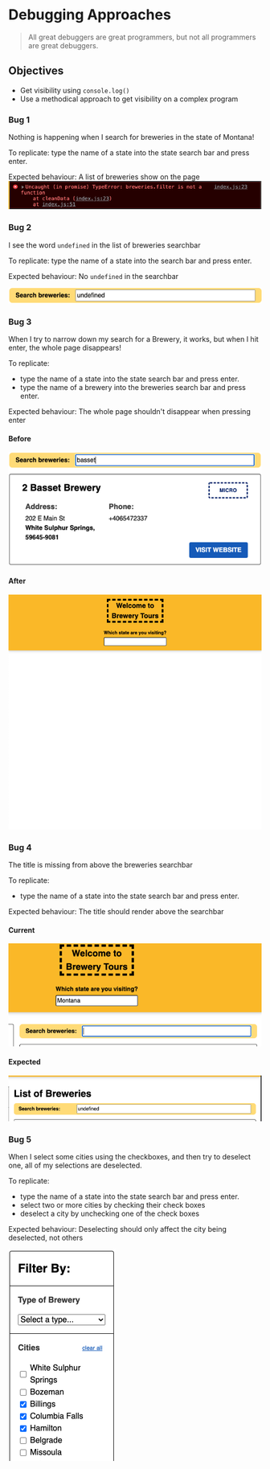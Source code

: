 # Debugging Approaches

> All great debuggers are great programmers, but not all programmers are great debuggers.

## Objectives

* Get visibility using `console.log()`
* Use a methodical approach to get visibility on a complex program

### Bug 1
Nothing is happening when I search for breweries in the state of Montana!

To replicate: type the name of a state into the state search bar and press enter.

Expected behaviour: A list of breweries show on the page
![](./images/bug1-typeerror.png)

### Bug 2
I see the word `undefined` in the list of breweries searchbar

To replicate: type the name of a state into the search bar and press enter.

Expected behaviour: No `undefined` in the searchbar

![](./images/bug2-searchbar.png)

### Bug 3
When I try to narrow down my search for a Brewery, it works, but when I hit enter, the whole page disappears!

To replicate:
- type the name of a state into the state search bar and press enter.
- type the name of a brewery into the breweries search bar and press enter.

Expected behaviour: The whole page shouldn't disappear when pressing enter

#### Before
![](./images/bug3-searchbar-before.png)

#### After
![](./images/bug3-searchbar-after.png)

### Bug 4
The title is missing from above the breweries searchbar

To replicate:
- type the name of a state into the state search bar and press enter.

Expected behaviour: The title should render above the searchbar

#### Current
![](./images/bug4-missing-title.png)

#### Expected
![](./images/bug4-missing-title-expected.png)


### Bug 5
When I select some cities using the checkboxes, and then try to deselect one, all of my selections are deselected.

To replicate:
- type the name of a state into the state search bar and press enter.
- select two or more cities by checking their check boxes
- deselect a city by unchecking one of the check boxes

Expected behaviour: Deselecting should only affect the city being deselected, not others

![](./images/bug5-checkboxes.png)
